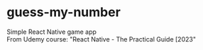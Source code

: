 # guess-my-number
Simple React Native game app  
From Udemy course: "React Native - The Practical Guide [2023"

